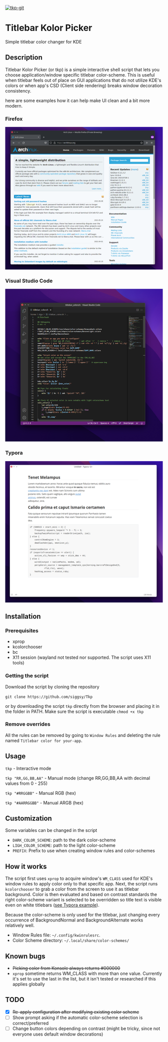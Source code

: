 [![tkp-git](https://img.shields.io/aur/version/tkp-git?color=1793d1&label=tkp-git&logo=arch-linux&style=for-the-badge)](https://aur.archlinux.org/packages/tkp-git/)
# Titlebar Kolor Picker

Simple titlebar color changer for KDE

## Description

Titlebar Kolor Picker (or tkp) is a simple interactive shell script that lets you choose application/window specific titlebar color-scheme. This is useful when titlebar feels out of place on GUI applications that do not utilize KDE's colors or when app's CSD (Client side rendering) breaks window decoration consistency.

here are some examples how it can help make UI clean and a bit more modern.

### Firefox
![image-20210809183547063](screenshots/image-20210809183547063.png)

### Visual Studio Code
![image-20210808124344563](screenshots/image-20210808124344563.png)

### Typora
![image-20210808154411005](screenshots/image-20210808154411005.png)


## Installation

### Prerequisites

- xprop
- kcolorchooser
- bc
- X11 session (wayland not tested nor supported. The script uses X11 tools)

### Getting the script

Download the script by cloning the repository 

```git clone https://github.com/siggsy/Tkp```

or by downloading the script `tkp` directly from the browser and placing it in the folder in PATH. Make sure the script is executable `chmod +x tkp`

### Remove overrides

All the rules can be removed by going to `Window Rules` and deleting the rule named  `Titlebar color for your-app`.



## Usage

`tkp` - Interactive mode

`tkp "RR,GG,BB,AA"` - Manual mode (change RR,GG,BB,AA with decimal values from 0 - 255)

`tkp "#RRGGBB"` - Manual RGB (hex)

`tkp "#AARRGGBB"` - Manual ARGB (hex)



## Customization

Some variables can be changed in the script
- `DARK_COLOR_SCHEME`: path to the dark color-scheme
- `LIGH_COLOR_SCHEME`: path to the light color-scheme
- `PREFIX`: Prefix to use when creating window rules and color-schemes


## How it works

The script first uses `xprop` to acquire window's `WM_CLASS` used for KDE's window rules to apply color only to that specific app. Next, the script runs `kcolorchooser` to grab a color from the screen to use it as titlebar background. Color is then evaluated and based on contrast standards the right color-scheme variant is selected to be overridden so title text is visible even on white titlebars ([see Typora example](#typora)).

Because the color-scheme is only used for the titlebar, just changing every occurrence of BackgroundNormal and BackgroundAlternate works relatively well.

- Window Rules file: `~/.config/kwinrulesrc`.
- Color Scheme directory: `~/.local/share/color-schemes/`


## Known bugs

- ~~Picking color from Konsole always returns #000000~~
- `xprop` sometime returns WM_CLASS with more than one value. Currently it's set to use the last in the list, but it isn't tested or researched if this applies globally


## TODO

- [x] ~~Re-apply configuration after modifying  existing color scheme~~
- [ ] Show prompt asking if the automatic color-scheme selection is correct/preferred 
- [ ] Change button colors depending on contrast (might be tricky, since not everyone uses default window decorations)
